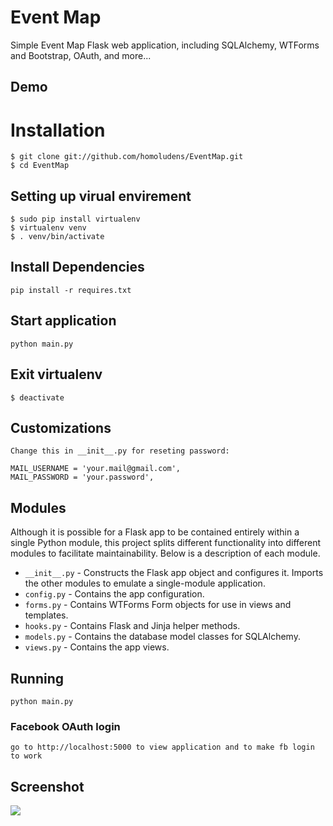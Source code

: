 # Event Map

Simple Event Map Flask web application, including SQLAlchemy, WTForms and Bootstrap, OAuth, and more...

## Demo



# Installation

    $ git clone git://github.com/homoludens/EventMap.git
    $ cd EventMap
    
## Setting up virual envirement
    
    $ sudo pip install virtualenv
    $ virtualenv venv
    $ . venv/bin/activate


## Install Dependencies
    
    pip install -r requires.txt
    
##  Start application

    python main.py

## Exit virtualenv
    $ deactivate
    
## Customizations
    Change this in __init__.py for reseting password:
      
    MAIL_USERNAME = 'your.mail@gmail.com',
    MAIL_PASSWORD = 'your.password',

## Modules

Although it is possible for a Flask app to be contained entirely within a single Python module, this project splits different functionality into different modules to facilitate maintainability. Below is a description of each module.

- `__init__.py` - Constructs the Flask app object and configures it. Imports the other modules to emulate a single-module application.
- `config.py` - Contains the app configuration.
- `forms.py` - Contains WTForms Form objects for use in views and templates.
- `hooks.py` - Contains Flask and Jinja helper methods.
- `models.py` - Contains the database model classes for SQLAlchemy.
- `views.py` - Contains the app views.

## Running

    python main.py


### Facebook OAuth login
    
    go to http://localhost:5000 to view application and to make fb login to work
    
## Screenshot

![](https://raw.github.com/homoludens/EventMap/master/screenshot.png)
